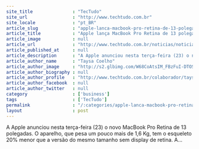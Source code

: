 ```yaml
---
site_title               : "TecTudo"
site_url                 : "http://www.techtudo.com.br"
site_locale              : "pt_BR"
article_slug             : "apple-lanca-macbook-pro-retina-de-13-polegadas"
article_title            : "Apple lança MacBook Pro Retina de 13 polegadas"
article_image            : null
article_url              : "http://www.techtudo.com.br/noticias/noticia/2012/10/apple-lanca-macbook-pro-retina-de-13-polegadas.html"
article_published_at     : null
article_description      : "A Apple anunciou nesta terça-feira (23) o novo MacBook Pro Retina de 13 polegadas. O aparelho, que pesa um pouco mais de 1,6 Kg, tem o esqueleto 20% menor que a versão do mesmo tamanho sem display de retina. A..."
article_author_name      : "Taysa Coelho"
article_author_image     : "http://s2.glbimg.com/W68CoAtsIM_FBzFuI-DTOSdCl-o=/30x30/s2.glbimg.com/Vevf4ZMjZlhKGpW4SHlg8Jf7Ogc=/0x0:775x775/140x140/s.glbimg.com/po/tt2/f/original/2014/07/09/taysa_2.jpg"
article_author_biography : null
article_author_profile   : "http://www.techtudo.com.br/colaborador/taysa-coelho.html"
article_author_facebook  : null
article_author_twitter   : null
category                 : ['business']
tags                     : ['TecTudo']
permalink                : "/:categories/apple-lanca-macbook-pro-retina-de-13-polegadas/"
layout                   : post
---
```


A Apple anunciou nesta terça-feira (23) o novo MacBook Pro Retina de 13 polegadas. O aparelho, que pesa um pouco mais de 1,6 Kg, tem o esqueleto 20% menor que a versão do mesmo tamanho sem display de retina. A...
